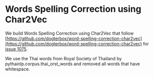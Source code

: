 # Words Spelling Correction using Char2Vec

We build Words Spelling Correction using Char2Vec that follow [https://github.com/dogterbox/word-spelling-correction-char2vec](https://github.com/dogterbox/word-spelling-correction-char2vec) for [issue 1075](https://github.com/PyThaiNLP/pythainlp/issues/1075).


We use the Thai words from Royal Society of Thailand by pythainlp.corpus.thai_orst_words and removed all words that have whitespace.